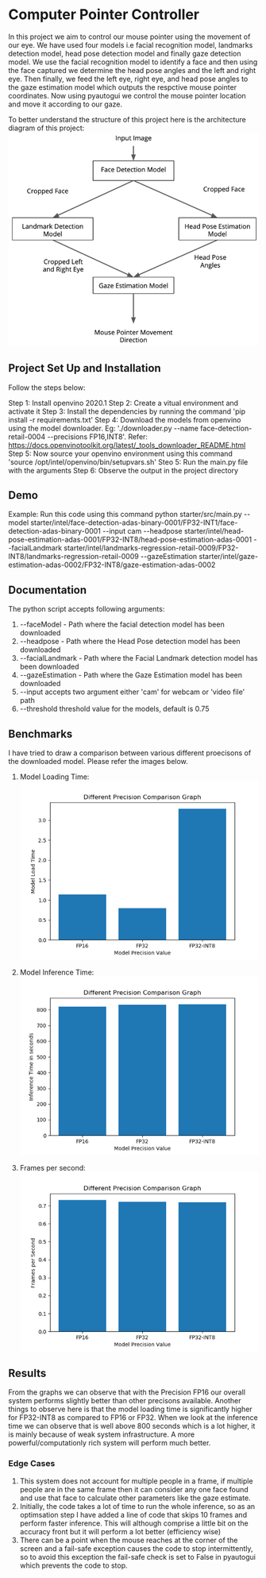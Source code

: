 # Computer Pointer Controller
In this project we aim to control our mouse pointer using the movement of our eye. We have used four models i.e facial recognition model, landmarks detection model,
head pose detection model and finally gaze detection model. We use the facial recognition model to identify a face and then using the face captured we determine the
head pose angles and the left and right eye. Then finally, we feed the left eye, right eye, and head pose angles to the gaze estimation model which outputs the respctive
mouse pointer coordinates. Now using pyautogui we control the mouse pointer location and move it according to our gaze.

To better understand the structure of this project here is the architecture diagram of this project:
![Computer Pointer Controller Architecture](computer_pointer_architecture.png)

## Project Set Up and Installation

Follow the steps below:

Step 1: Install openvino 2020.1
Step 2: Create a vitual environment and activate it
Step 3: Install the dependencies by running the command 'pip install -r requirements.txt'
Step 4: Download the models from openvino using the model downloader. Eg: './downloader.py --name face-detection-retail-0004 --precisions FP16,INT8'. Refer: https://docs.openvinotoolkit.org/latest/_tools_downloader_README.html
Step 5: Now source your openvino environment using this command 'source /opt/intel/openvino/bin/setupvars.sh'
Steo 5: Run the main.py file with the arguments
Step 6: Observe the output in the project directory

## Demo
Example: Run this code using this command
    python starter/src/main.py --model starter/intel/face-detection-adas-binary-0001/FP32-INT1/face-detection-adas-binary-0001 --input cam --headpose starter/intel/head-pose-estimation-adas-0001/FP32-INT8/head-pose-estimation-adas-0001 --facialLandmark starter/intel/landmarks-regression-retail-0009/FP32-INT8/landmarks-regression-retail-0009 --gazeEstimation starter/intel/gaze-estimation-adas-0002/FP32-INT8/gaze-estimation-adas-0002


## Documentation
The python script accepts following arguments:
1. --faceModel - Path where the facial detection model has been downloaded
2. --headpose - Path where the Head Pose detection model has been downloaded
3. --facialLandmark -  Path where the Facial Landmark detection model has been downloaded
4. --gazeEstimation - Path where the Gaze Estimation model has been downloaded
5. --input accepts two argument either 'cam' for webcam or 'video file' path
6. --threshold threshold value for the models, default is 0.75

## Benchmarks
I have tried to draw a comparison between various different proecisons of the downloaded model. Please refer the images below.

1. Model Loading Time:
![Model Loading Time](loading_time.png)

2. Model Inference Time:
![Model Loading Time](Inference_time.png)

3. Frames per second:
![Model Loading Time](Fps.png)


## Results
From the graphs we can observe that with the Precision FP16 our overall system performs slightly better than other precisons available. Another things to observe here is that the model loading time is significantly higher for FP32-INT8 as compared to FP16 or FP32.
When we look at the inference time we can observe that is well above 800 seconds which is a lot higher, it is mainly because of weak system infrastructure. A more powerful/computationly rich system will perform much better.


### Edge Cases

1. This system does not account for multiple people in a frame, if multiple people are in the same frame then it can consider any one face found and use that face to calculate other parameters like the gaze estimate.
2. Initially, the code takes a lot of time to run the whole inference, so as an optimsation step I have added a line of code that skips 10 frames and perform faster inference. This will although comprise a little bit on the accuracy front but it will perform a lot better (efficiency wise)
3. There can be a point when the mouse reaches at the corner of the screen and a fail-safe exception causes the code to stop intermittently, so to avoid this exception the fail-safe check is set to False in pyautogui which prevents the code to stop.
